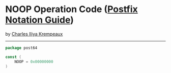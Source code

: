 # NOOP Operation Code ([Postfix Notation Guide](../../README.md))

by [Charles Iliya Krempeaux](http://changelog.ca/)

---

```go
package post64

const (
	NOOP = 0x00000000
)
```
